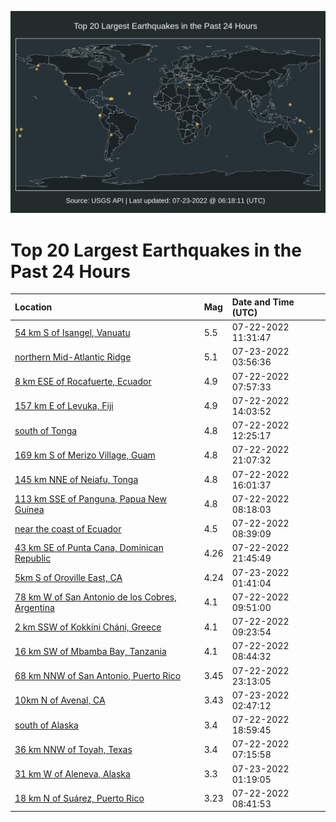 ![Map](./map.png)

# Top 20 Largest Earthquakes in the Past 24 Hours

| Location | Mag | Date and Time (UTC) |
|:---|:---|:---|
| [54 km S of Isangel, Vanuatu](https://earthquake.usgs.gov/earthquakes/eventpage/us7000hsmm) | 5.5 | 07-22-2022 11:31:47 |
| [northern Mid-Atlantic Ridge](https://earthquake.usgs.gov/earthquakes/eventpage/us7000hsw2) | 5.1 | 07-23-2022 03:56:36 |
| [8 km ESE of Rocafuerte, Ecuador](https://earthquake.usgs.gov/earthquakes/eventpage/us7000hslt) | 4.9 | 07-22-2022 07:57:33 |
| [157 km E of Levuka, Fiji](https://earthquake.usgs.gov/earthquakes/eventpage/us7000hsni) | 4.9 | 07-22-2022 14:03:52 |
| [south of Tonga](https://earthquake.usgs.gov/earthquakes/eventpage/us7000hsn1) | 4.8 | 07-22-2022 12:25:17 |
| [169 km S of Merizo Village, Guam](https://earthquake.usgs.gov/earthquakes/eventpage/us7000hsu0) | 4.8 | 07-22-2022 21:07:32 |
| [145 km NNE of Neiafu, Tonga](https://earthquake.usgs.gov/earthquakes/eventpage/us7000hsre) | 4.8 | 07-22-2022 16:01:37 |
| [113 km SSE of Panguna, Papua New Guinea](https://earthquake.usgs.gov/earthquakes/eventpage/us7000hslw) | 4.8 | 07-22-2022 08:18:03 |
| [near the coast of Ecuador](https://earthquake.usgs.gov/earthquakes/eventpage/us7000hsly) | 4.5 | 07-22-2022 08:39:09 |
| [43 km SE of Punta Cana, Dominican Republic](https://earthquake.usgs.gov/earthquakes/eventpage/pr2022203000) | 4.26 | 07-22-2022 21:45:49 |
| [5km S of Oroville East, CA](https://earthquake.usgs.gov/earthquakes/eventpage/nc73761796) | 4.24 | 07-23-2022 01:41:04 |
| [78 km W of San Antonio de los Cobres, Argentina](https://earthquake.usgs.gov/earthquakes/eventpage/us7000hsm7) | 4.1 | 07-22-2022 09:51:00 |
| [2 km SSW of Kokkíni Cháni, Greece](https://earthquake.usgs.gov/earthquakes/eventpage/us7000hsm6) | 4.1 | 07-22-2022 09:23:54 |
| [16 km SW of Mbamba Bay, Tanzania](https://earthquake.usgs.gov/earthquakes/eventpage/us7000hslz) | 4.1 | 07-22-2022 08:44:32 |
| [68 km NNW of San Antonio, Puerto Rico](https://earthquake.usgs.gov/earthquakes/eventpage/pr2022203001) | 3.45 | 07-22-2022 23:13:05 |
| [10km N of Avenal, CA](https://earthquake.usgs.gov/earthquakes/eventpage/nc73761801) | 3.43 | 07-23-2022 02:47:12 |
| [south of Alaska](https://earthquake.usgs.gov/earthquakes/eventpage/ak0229c15zck) | 3.4 | 07-22-2022 18:59:45 |
| [36 km NNW of Toyah, Texas](https://earthquake.usgs.gov/earthquakes/eventpage/tx2022ofpz) | 3.4 | 07-22-2022 07:15:58 |
| [31 km W of Aleneva, Alaska](https://earthquake.usgs.gov/earthquakes/eventpage/ak0229decbdg) | 3.3 | 07-23-2022 01:19:05 |
| [18 km N of Suárez, Puerto Rico](https://earthquake.usgs.gov/earthquakes/eventpage/pr71360623) | 3.23 | 07-22-2022 08:41:53 |
